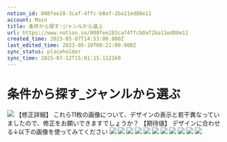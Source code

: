 ```yaml
---
notion_id: 008fee28-3caf-4ffc-b0af-2ba11ed80e11
account: Main
title: 条件から探す:ジャンルから選ぶ
url: https://www.notion.so/008fee283caf4ffcb0af2ba11ed80e11
created_time: 2023-05-07T14:53:00.000Z
last_edited_time: 2023-05-10T00:21:00.000Z
sync_status: placeholder
sync_time: 2025-07-12T15:01:15.112169
---
```

# 条件から探す_ジャンルから選ぶ

![](https://prod-files-secure.s3.us-west-2.amazonaws.com/736adce6-a3a4-4a64-9f74-d9aa055c96d2/a261c284-aff3-4a8a-9501-5f16417116e1/Untitled.png?X-Amz-Algorithm=AWS4-HMAC-SHA256&X-Amz-Content-Sha256=UNSIGNED-PAYLOAD&X-Amz-Credential=ASIAZI2LB4666IGMKADJ%2F20250719%2Fus-west-2%2Fs3%2Faws4_request&X-Amz-Date=20250719T053054Z&X-Amz-Expires=3600&X-Amz-Security-Token=IQoJb3JpZ2luX2VjEIT%2F%2F%2F%2F%2F%2F%2F%2F%2F%2FwEaCXVzLXdlc3QtMiJHMEUCIDaN9yCspsCfwarxIas8hagX2973qLmfUMzbe7YgPG8qAiEA82vxVSeJE8mR%2FBYn3WusvdKICwtm5gO5%2FGZG2QFWr34qiAQInf%2F%2F%2F%2F%2F%2F%2F%2F%2F%2FARAAGgw2Mzc0MjMxODM4MDUiDCbN3YfP%2F8Gm5zHHPSrcA3Ceqb2pBwG%2FzHLFf0IuDDC4IvKu8Qi%2Bv2ODHjS2c6mVSLYtAgzqETOcdNRxJgsfD9y6dPRHNCX13xCfzwHwOjnaHdarHpfs71mFK%2BBdSbolrkkFhPXz1J9gblV2MiHdeMnRz1W%2BS79TH0DHtHn9gU%2FoVeSrCVxzFonLXkV3JNu9y3Qhm%2Bc9yHBLp8VEanFVzQNOcU0gBNXi%2BReHrWMnP0kokiPTPoVJX7ni2tycKumdZ8VZnWNf80PiP5OwPc9y5xA87R2lUavhtl4h1lJ5bD%2F27WPYGPec60fnPgDE7H%2BzhWe0C5NV%2FaFiJr7QGPSfVcIzGVvU8ZW1ZYQuKrUVMFCDsHAilTwdRMSk5ahifE3mC4Ln7jgOJD8k2Hol%2BL%2FVNb29ZY03OxeJ3ZpzMDhomqwaAfWrW4gXIF%2F6ylvHHxJPwSPZBHLG%2FxUTJy9rIejJmTddpJLUGMkOIUcx02%2Fzi2GFTtgxATOCwUVdvd0TDpAuQQBr7cYEc6U6R2gC5VbXQqq%2Fg66gjSQ5GM%2FdNCRodIA4m2BPlwFnTHrP97pBQ2WK4CvY7wk6sCCYDFzUfBw%2BAdAbKayVXN3tHfYoTK7G4XRr6tl2mfASf%2BIf0dUH5GPTLH8a%2BqZnbBZvR25bMJWq7MMGOqUBy34f8rF%2FF9B5PmMF5WsvAKjRQmWH%2BtrLbbb3qEHHmUMbEGpSVHivdWPqvu6Kf5n8V%2BkRHpuCb0t76zyHV3pFTfXLQiiKKa0UzjjTG91Nz8ChT31HL1QfU4%2F1OAaUYAoPOmhtSSfiY2wcNQO%2FkI4uByOpEAv0J8ogKn%2F%2Fey5azNEIUlijI4yJqcscppg65fgYWe4E4Pw919Pj0OJ%2Fw9k%2Bn9GPGxLy&X-Amz-Signature=8a72ea5cf497a46fa60dca5fc911b3105b3701004d026d46c3b6e77e4c40f433&X-Amz-SignedHeaders=host&x-amz-checksum-mode=ENABLED&x-id=GetObject)
【修正詳細】
これら11枚の画像について、デザインの表示と若干異なっていましたので、修正をお願いできますでしょうか？
【期待値】
デザインに合わせる↓以下の画像を使ってみてください
![](https://prod-files-secure.s3.us-west-2.amazonaws.com/736adce6-a3a4-4a64-9f74-d9aa055c96d2/0dddcb4d-6672-49c2-91fe-f5ccf37fed26/Untitled.jpeg?X-Amz-Algorithm=AWS4-HMAC-SHA256&X-Amz-Content-Sha256=UNSIGNED-PAYLOAD&X-Amz-Credential=ASIAZI2LB4666IGMKADJ%2F20250719%2Fus-west-2%2Fs3%2Faws4_request&X-Amz-Date=20250719T053054Z&X-Amz-Expires=3600&X-Amz-Security-Token=IQoJb3JpZ2luX2VjEIT%2F%2F%2F%2F%2F%2F%2F%2F%2F%2FwEaCXVzLXdlc3QtMiJHMEUCIDaN9yCspsCfwarxIas8hagX2973qLmfUMzbe7YgPG8qAiEA82vxVSeJE8mR%2FBYn3WusvdKICwtm5gO5%2FGZG2QFWr34qiAQInf%2F%2F%2F%2F%2F%2F%2F%2F%2F%2FARAAGgw2Mzc0MjMxODM4MDUiDCbN3YfP%2F8Gm5zHHPSrcA3Ceqb2pBwG%2FzHLFf0IuDDC4IvKu8Qi%2Bv2ODHjS2c6mVSLYtAgzqETOcdNRxJgsfD9y6dPRHNCX13xCfzwHwOjnaHdarHpfs71mFK%2BBdSbolrkkFhPXz1J9gblV2MiHdeMnRz1W%2BS79TH0DHtHn9gU%2FoVeSrCVxzFonLXkV3JNu9y3Qhm%2Bc9yHBLp8VEanFVzQNOcU0gBNXi%2BReHrWMnP0kokiPTPoVJX7ni2tycKumdZ8VZnWNf80PiP5OwPc9y5xA87R2lUavhtl4h1lJ5bD%2F27WPYGPec60fnPgDE7H%2BzhWe0C5NV%2FaFiJr7QGPSfVcIzGVvU8ZW1ZYQuKrUVMFCDsHAilTwdRMSk5ahifE3mC4Ln7jgOJD8k2Hol%2BL%2FVNb29ZY03OxeJ3ZpzMDhomqwaAfWrW4gXIF%2F6ylvHHxJPwSPZBHLG%2FxUTJy9rIejJmTddpJLUGMkOIUcx02%2Fzi2GFTtgxATOCwUVdvd0TDpAuQQBr7cYEc6U6R2gC5VbXQqq%2Fg66gjSQ5GM%2FdNCRodIA4m2BPlwFnTHrP97pBQ2WK4CvY7wk6sCCYDFzUfBw%2BAdAbKayVXN3tHfYoTK7G4XRr6tl2mfASf%2BIf0dUH5GPTLH8a%2BqZnbBZvR25bMJWq7MMGOqUBy34f8rF%2FF9B5PmMF5WsvAKjRQmWH%2BtrLbbb3qEHHmUMbEGpSVHivdWPqvu6Kf5n8V%2BkRHpuCb0t76zyHV3pFTfXLQiiKKa0UzjjTG91Nz8ChT31HL1QfU4%2F1OAaUYAoPOmhtSSfiY2wcNQO%2FkI4uByOpEAv0J8ogKn%2F%2Fey5azNEIUlijI4yJqcscppg65fgYWe4E4Pw919Pj0OJ%2Fw9k%2Bn9GPGxLy&X-Amz-Signature=f780062216a8c7a2937c3c5987b98b48eb51b6b40a388ddaaf29f1284c6bb7ed&X-Amz-SignedHeaders=host&x-amz-checksum-mode=ENABLED&x-id=GetObject)
![](https://prod-files-secure.s3.us-west-2.amazonaws.com/736adce6-a3a4-4a64-9f74-d9aa055c96d2/d12c366e-9397-409c-8dcc-859a43a59ca5/Untitled.jpeg?X-Amz-Algorithm=AWS4-HMAC-SHA256&X-Amz-Content-Sha256=UNSIGNED-PAYLOAD&X-Amz-Credential=ASIAZI2LB4666IGMKADJ%2F20250719%2Fus-west-2%2Fs3%2Faws4_request&X-Amz-Date=20250719T053054Z&X-Amz-Expires=3600&X-Amz-Security-Token=IQoJb3JpZ2luX2VjEIT%2F%2F%2F%2F%2F%2F%2F%2F%2F%2FwEaCXVzLXdlc3QtMiJHMEUCIDaN9yCspsCfwarxIas8hagX2973qLmfUMzbe7YgPG8qAiEA82vxVSeJE8mR%2FBYn3WusvdKICwtm5gO5%2FGZG2QFWr34qiAQInf%2F%2F%2F%2F%2F%2F%2F%2F%2F%2FARAAGgw2Mzc0MjMxODM4MDUiDCbN3YfP%2F8Gm5zHHPSrcA3Ceqb2pBwG%2FzHLFf0IuDDC4IvKu8Qi%2Bv2ODHjS2c6mVSLYtAgzqETOcdNRxJgsfD9y6dPRHNCX13xCfzwHwOjnaHdarHpfs71mFK%2BBdSbolrkkFhPXz1J9gblV2MiHdeMnRz1W%2BS79TH0DHtHn9gU%2FoVeSrCVxzFonLXkV3JNu9y3Qhm%2Bc9yHBLp8VEanFVzQNOcU0gBNXi%2BReHrWMnP0kokiPTPoVJX7ni2tycKumdZ8VZnWNf80PiP5OwPc9y5xA87R2lUavhtl4h1lJ5bD%2F27WPYGPec60fnPgDE7H%2BzhWe0C5NV%2FaFiJr7QGPSfVcIzGVvU8ZW1ZYQuKrUVMFCDsHAilTwdRMSk5ahifE3mC4Ln7jgOJD8k2Hol%2BL%2FVNb29ZY03OxeJ3ZpzMDhomqwaAfWrW4gXIF%2F6ylvHHxJPwSPZBHLG%2FxUTJy9rIejJmTddpJLUGMkOIUcx02%2Fzi2GFTtgxATOCwUVdvd0TDpAuQQBr7cYEc6U6R2gC5VbXQqq%2Fg66gjSQ5GM%2FdNCRodIA4m2BPlwFnTHrP97pBQ2WK4CvY7wk6sCCYDFzUfBw%2BAdAbKayVXN3tHfYoTK7G4XRr6tl2mfASf%2BIf0dUH5GPTLH8a%2BqZnbBZvR25bMJWq7MMGOqUBy34f8rF%2FF9B5PmMF5WsvAKjRQmWH%2BtrLbbb3qEHHmUMbEGpSVHivdWPqvu6Kf5n8V%2BkRHpuCb0t76zyHV3pFTfXLQiiKKa0UzjjTG91Nz8ChT31HL1QfU4%2F1OAaUYAoPOmhtSSfiY2wcNQO%2FkI4uByOpEAv0J8ogKn%2F%2Fey5azNEIUlijI4yJqcscppg65fgYWe4E4Pw919Pj0OJ%2Fw9k%2Bn9GPGxLy&X-Amz-Signature=cb5085c83e1c29bd22116a80fbb38238b5675bf67f545bf8e0eacd46ab629d6b&X-Amz-SignedHeaders=host&x-amz-checksum-mode=ENABLED&x-id=GetObject)
![](https://prod-files-secure.s3.us-west-2.amazonaws.com/736adce6-a3a4-4a64-9f74-d9aa055c96d2/7afecf66-d175-4ab0-acdb-00e0f1032a2b/Untitled.jpeg?X-Amz-Algorithm=AWS4-HMAC-SHA256&X-Amz-Content-Sha256=UNSIGNED-PAYLOAD&X-Amz-Credential=ASIAZI2LB4666IGMKADJ%2F20250719%2Fus-west-2%2Fs3%2Faws4_request&X-Amz-Date=20250719T053054Z&X-Amz-Expires=3600&X-Amz-Security-Token=IQoJb3JpZ2luX2VjEIT%2F%2F%2F%2F%2F%2F%2F%2F%2F%2FwEaCXVzLXdlc3QtMiJHMEUCIDaN9yCspsCfwarxIas8hagX2973qLmfUMzbe7YgPG8qAiEA82vxVSeJE8mR%2FBYn3WusvdKICwtm5gO5%2FGZG2QFWr34qiAQInf%2F%2F%2F%2F%2F%2F%2F%2F%2F%2FARAAGgw2Mzc0MjMxODM4MDUiDCbN3YfP%2F8Gm5zHHPSrcA3Ceqb2pBwG%2FzHLFf0IuDDC4IvKu8Qi%2Bv2ODHjS2c6mVSLYtAgzqETOcdNRxJgsfD9y6dPRHNCX13xCfzwHwOjnaHdarHpfs71mFK%2BBdSbolrkkFhPXz1J9gblV2MiHdeMnRz1W%2BS79TH0DHtHn9gU%2FoVeSrCVxzFonLXkV3JNu9y3Qhm%2Bc9yHBLp8VEanFVzQNOcU0gBNXi%2BReHrWMnP0kokiPTPoVJX7ni2tycKumdZ8VZnWNf80PiP5OwPc9y5xA87R2lUavhtl4h1lJ5bD%2F27WPYGPec60fnPgDE7H%2BzhWe0C5NV%2FaFiJr7QGPSfVcIzGVvU8ZW1ZYQuKrUVMFCDsHAilTwdRMSk5ahifE3mC4Ln7jgOJD8k2Hol%2BL%2FVNb29ZY03OxeJ3ZpzMDhomqwaAfWrW4gXIF%2F6ylvHHxJPwSPZBHLG%2FxUTJy9rIejJmTddpJLUGMkOIUcx02%2Fzi2GFTtgxATOCwUVdvd0TDpAuQQBr7cYEc6U6R2gC5VbXQqq%2Fg66gjSQ5GM%2FdNCRodIA4m2BPlwFnTHrP97pBQ2WK4CvY7wk6sCCYDFzUfBw%2BAdAbKayVXN3tHfYoTK7G4XRr6tl2mfASf%2BIf0dUH5GPTLH8a%2BqZnbBZvR25bMJWq7MMGOqUBy34f8rF%2FF9B5PmMF5WsvAKjRQmWH%2BtrLbbb3qEHHmUMbEGpSVHivdWPqvu6Kf5n8V%2BkRHpuCb0t76zyHV3pFTfXLQiiKKa0UzjjTG91Nz8ChT31HL1QfU4%2F1OAaUYAoPOmhtSSfiY2wcNQO%2FkI4uByOpEAv0J8ogKn%2F%2Fey5azNEIUlijI4yJqcscppg65fgYWe4E4Pw919Pj0OJ%2Fw9k%2Bn9GPGxLy&X-Amz-Signature=a1fbddd9f759d4f5d564440b015c02c7000aa11ccc63ec1c5abf65369d3c279d&X-Amz-SignedHeaders=host&x-amz-checksum-mode=ENABLED&x-id=GetObject)
![](https://prod-files-secure.s3.us-west-2.amazonaws.com/736adce6-a3a4-4a64-9f74-d9aa055c96d2/4e41078e-a295-4198-8f5a-26c8f2235c16/Untitled.jpeg?X-Amz-Algorithm=AWS4-HMAC-SHA256&X-Amz-Content-Sha256=UNSIGNED-PAYLOAD&X-Amz-Credential=ASIAZI2LB4666IGMKADJ%2F20250719%2Fus-west-2%2Fs3%2Faws4_request&X-Amz-Date=20250719T053054Z&X-Amz-Expires=3600&X-Amz-Security-Token=IQoJb3JpZ2luX2VjEIT%2F%2F%2F%2F%2F%2F%2F%2F%2F%2FwEaCXVzLXdlc3QtMiJHMEUCIDaN9yCspsCfwarxIas8hagX2973qLmfUMzbe7YgPG8qAiEA82vxVSeJE8mR%2FBYn3WusvdKICwtm5gO5%2FGZG2QFWr34qiAQInf%2F%2F%2F%2F%2F%2F%2F%2F%2F%2FARAAGgw2Mzc0MjMxODM4MDUiDCbN3YfP%2F8Gm5zHHPSrcA3Ceqb2pBwG%2FzHLFf0IuDDC4IvKu8Qi%2Bv2ODHjS2c6mVSLYtAgzqETOcdNRxJgsfD9y6dPRHNCX13xCfzwHwOjnaHdarHpfs71mFK%2BBdSbolrkkFhPXz1J9gblV2MiHdeMnRz1W%2BS79TH0DHtHn9gU%2FoVeSrCVxzFonLXkV3JNu9y3Qhm%2Bc9yHBLp8VEanFVzQNOcU0gBNXi%2BReHrWMnP0kokiPTPoVJX7ni2tycKumdZ8VZnWNf80PiP5OwPc9y5xA87R2lUavhtl4h1lJ5bD%2F27WPYGPec60fnPgDE7H%2BzhWe0C5NV%2FaFiJr7QGPSfVcIzGVvU8ZW1ZYQuKrUVMFCDsHAilTwdRMSk5ahifE3mC4Ln7jgOJD8k2Hol%2BL%2FVNb29ZY03OxeJ3ZpzMDhomqwaAfWrW4gXIF%2F6ylvHHxJPwSPZBHLG%2FxUTJy9rIejJmTddpJLUGMkOIUcx02%2Fzi2GFTtgxATOCwUVdvd0TDpAuQQBr7cYEc6U6R2gC5VbXQqq%2Fg66gjSQ5GM%2FdNCRodIA4m2BPlwFnTHrP97pBQ2WK4CvY7wk6sCCYDFzUfBw%2BAdAbKayVXN3tHfYoTK7G4XRr6tl2mfASf%2BIf0dUH5GPTLH8a%2BqZnbBZvR25bMJWq7MMGOqUBy34f8rF%2FF9B5PmMF5WsvAKjRQmWH%2BtrLbbb3qEHHmUMbEGpSVHivdWPqvu6Kf5n8V%2BkRHpuCb0t76zyHV3pFTfXLQiiKKa0UzjjTG91Nz8ChT31HL1QfU4%2F1OAaUYAoPOmhtSSfiY2wcNQO%2FkI4uByOpEAv0J8ogKn%2F%2Fey5azNEIUlijI4yJqcscppg65fgYWe4E4Pw919Pj0OJ%2Fw9k%2Bn9GPGxLy&X-Amz-Signature=b1dcadc68ac342455e2ae236658cfc734ec459df3c2dc216707dee5f04e77c8a&X-Amz-SignedHeaders=host&x-amz-checksum-mode=ENABLED&x-id=GetObject)
![](https://prod-files-secure.s3.us-west-2.amazonaws.com/736adce6-a3a4-4a64-9f74-d9aa055c96d2/2a9d71d6-1d95-4e00-b315-04f02f3f5dcd/Untitled.jpeg?X-Amz-Algorithm=AWS4-HMAC-SHA256&X-Amz-Content-Sha256=UNSIGNED-PAYLOAD&X-Amz-Credential=ASIAZI2LB4666IGMKADJ%2F20250719%2Fus-west-2%2Fs3%2Faws4_request&X-Amz-Date=20250719T053054Z&X-Amz-Expires=3600&X-Amz-Security-Token=IQoJb3JpZ2luX2VjEIT%2F%2F%2F%2F%2F%2F%2F%2F%2F%2FwEaCXVzLXdlc3QtMiJHMEUCIDaN9yCspsCfwarxIas8hagX2973qLmfUMzbe7YgPG8qAiEA82vxVSeJE8mR%2FBYn3WusvdKICwtm5gO5%2FGZG2QFWr34qiAQInf%2F%2F%2F%2F%2F%2F%2F%2F%2F%2FARAAGgw2Mzc0MjMxODM4MDUiDCbN3YfP%2F8Gm5zHHPSrcA3Ceqb2pBwG%2FzHLFf0IuDDC4IvKu8Qi%2Bv2ODHjS2c6mVSLYtAgzqETOcdNRxJgsfD9y6dPRHNCX13xCfzwHwOjnaHdarHpfs71mFK%2BBdSbolrkkFhPXz1J9gblV2MiHdeMnRz1W%2BS79TH0DHtHn9gU%2FoVeSrCVxzFonLXkV3JNu9y3Qhm%2Bc9yHBLp8VEanFVzQNOcU0gBNXi%2BReHrWMnP0kokiPTPoVJX7ni2tycKumdZ8VZnWNf80PiP5OwPc9y5xA87R2lUavhtl4h1lJ5bD%2F27WPYGPec60fnPgDE7H%2BzhWe0C5NV%2FaFiJr7QGPSfVcIzGVvU8ZW1ZYQuKrUVMFCDsHAilTwdRMSk5ahifE3mC4Ln7jgOJD8k2Hol%2BL%2FVNb29ZY03OxeJ3ZpzMDhomqwaAfWrW4gXIF%2F6ylvHHxJPwSPZBHLG%2FxUTJy9rIejJmTddpJLUGMkOIUcx02%2Fzi2GFTtgxATOCwUVdvd0TDpAuQQBr7cYEc6U6R2gC5VbXQqq%2Fg66gjSQ5GM%2FdNCRodIA4m2BPlwFnTHrP97pBQ2WK4CvY7wk6sCCYDFzUfBw%2BAdAbKayVXN3tHfYoTK7G4XRr6tl2mfASf%2BIf0dUH5GPTLH8a%2BqZnbBZvR25bMJWq7MMGOqUBy34f8rF%2FF9B5PmMF5WsvAKjRQmWH%2BtrLbbb3qEHHmUMbEGpSVHivdWPqvu6Kf5n8V%2BkRHpuCb0t76zyHV3pFTfXLQiiKKa0UzjjTG91Nz8ChT31HL1QfU4%2F1OAaUYAoPOmhtSSfiY2wcNQO%2FkI4uByOpEAv0J8ogKn%2F%2Fey5azNEIUlijI4yJqcscppg65fgYWe4E4Pw919Pj0OJ%2Fw9k%2Bn9GPGxLy&X-Amz-Signature=a29eab9227bf9d9539599f64dff2e884d434e32a7c762ffde64b85f4aacc75f2&X-Amz-SignedHeaders=host&x-amz-checksum-mode=ENABLED&x-id=GetObject)
![](https://prod-files-secure.s3.us-west-2.amazonaws.com/736adce6-a3a4-4a64-9f74-d9aa055c96d2/912aa752-d136-46b4-9225-4ccd0dce6e3f/Untitled.jpeg?X-Amz-Algorithm=AWS4-HMAC-SHA256&X-Amz-Content-Sha256=UNSIGNED-PAYLOAD&X-Amz-Credential=ASIAZI2LB4666IGMKADJ%2F20250719%2Fus-west-2%2Fs3%2Faws4_request&X-Amz-Date=20250719T053054Z&X-Amz-Expires=3600&X-Amz-Security-Token=IQoJb3JpZ2luX2VjEIT%2F%2F%2F%2F%2F%2F%2F%2F%2F%2FwEaCXVzLXdlc3QtMiJHMEUCIDaN9yCspsCfwarxIas8hagX2973qLmfUMzbe7YgPG8qAiEA82vxVSeJE8mR%2FBYn3WusvdKICwtm5gO5%2FGZG2QFWr34qiAQInf%2F%2F%2F%2F%2F%2F%2F%2F%2F%2FARAAGgw2Mzc0MjMxODM4MDUiDCbN3YfP%2F8Gm5zHHPSrcA3Ceqb2pBwG%2FzHLFf0IuDDC4IvKu8Qi%2Bv2ODHjS2c6mVSLYtAgzqETOcdNRxJgsfD9y6dPRHNCX13xCfzwHwOjnaHdarHpfs71mFK%2BBdSbolrkkFhPXz1J9gblV2MiHdeMnRz1W%2BS79TH0DHtHn9gU%2FoVeSrCVxzFonLXkV3JNu9y3Qhm%2Bc9yHBLp8VEanFVzQNOcU0gBNXi%2BReHrWMnP0kokiPTPoVJX7ni2tycKumdZ8VZnWNf80PiP5OwPc9y5xA87R2lUavhtl4h1lJ5bD%2F27WPYGPec60fnPgDE7H%2BzhWe0C5NV%2FaFiJr7QGPSfVcIzGVvU8ZW1ZYQuKrUVMFCDsHAilTwdRMSk5ahifE3mC4Ln7jgOJD8k2Hol%2BL%2FVNb29ZY03OxeJ3ZpzMDhomqwaAfWrW4gXIF%2F6ylvHHxJPwSPZBHLG%2FxUTJy9rIejJmTddpJLUGMkOIUcx02%2Fzi2GFTtgxATOCwUVdvd0TDpAuQQBr7cYEc6U6R2gC5VbXQqq%2Fg66gjSQ5GM%2FdNCRodIA4m2BPlwFnTHrP97pBQ2WK4CvY7wk6sCCYDFzUfBw%2BAdAbKayVXN3tHfYoTK7G4XRr6tl2mfASf%2BIf0dUH5GPTLH8a%2BqZnbBZvR25bMJWq7MMGOqUBy34f8rF%2FF9B5PmMF5WsvAKjRQmWH%2BtrLbbb3qEHHmUMbEGpSVHivdWPqvu6Kf5n8V%2BkRHpuCb0t76zyHV3pFTfXLQiiKKa0UzjjTG91Nz8ChT31HL1QfU4%2F1OAaUYAoPOmhtSSfiY2wcNQO%2FkI4uByOpEAv0J8ogKn%2F%2Fey5azNEIUlijI4yJqcscppg65fgYWe4E4Pw919Pj0OJ%2Fw9k%2Bn9GPGxLy&X-Amz-Signature=1e9ec1a197ea1d4426f5883502ffe2d56c699ef832549c159d9e0b934d1ebbe9&X-Amz-SignedHeaders=host&x-amz-checksum-mode=ENABLED&x-id=GetObject)
![](https://prod-files-secure.s3.us-west-2.amazonaws.com/736adce6-a3a4-4a64-9f74-d9aa055c96d2/b84bd216-90d7-40c8-9476-159767cf8395/Untitled.jpeg?X-Amz-Algorithm=AWS4-HMAC-SHA256&X-Amz-Content-Sha256=UNSIGNED-PAYLOAD&X-Amz-Credential=ASIAZI2LB4666IGMKADJ%2F20250719%2Fus-west-2%2Fs3%2Faws4_request&X-Amz-Date=20250719T053054Z&X-Amz-Expires=3600&X-Amz-Security-Token=IQoJb3JpZ2luX2VjEIT%2F%2F%2F%2F%2F%2F%2F%2F%2F%2FwEaCXVzLXdlc3QtMiJHMEUCIDaN9yCspsCfwarxIas8hagX2973qLmfUMzbe7YgPG8qAiEA82vxVSeJE8mR%2FBYn3WusvdKICwtm5gO5%2FGZG2QFWr34qiAQInf%2F%2F%2F%2F%2F%2F%2F%2F%2F%2FARAAGgw2Mzc0MjMxODM4MDUiDCbN3YfP%2F8Gm5zHHPSrcA3Ceqb2pBwG%2FzHLFf0IuDDC4IvKu8Qi%2Bv2ODHjS2c6mVSLYtAgzqETOcdNRxJgsfD9y6dPRHNCX13xCfzwHwOjnaHdarHpfs71mFK%2BBdSbolrkkFhPXz1J9gblV2MiHdeMnRz1W%2BS79TH0DHtHn9gU%2FoVeSrCVxzFonLXkV3JNu9y3Qhm%2Bc9yHBLp8VEanFVzQNOcU0gBNXi%2BReHrWMnP0kokiPTPoVJX7ni2tycKumdZ8VZnWNf80PiP5OwPc9y5xA87R2lUavhtl4h1lJ5bD%2F27WPYGPec60fnPgDE7H%2BzhWe0C5NV%2FaFiJr7QGPSfVcIzGVvU8ZW1ZYQuKrUVMFCDsHAilTwdRMSk5ahifE3mC4Ln7jgOJD8k2Hol%2BL%2FVNb29ZY03OxeJ3ZpzMDhomqwaAfWrW4gXIF%2F6ylvHHxJPwSPZBHLG%2FxUTJy9rIejJmTddpJLUGMkOIUcx02%2Fzi2GFTtgxATOCwUVdvd0TDpAuQQBr7cYEc6U6R2gC5VbXQqq%2Fg66gjSQ5GM%2FdNCRodIA4m2BPlwFnTHrP97pBQ2WK4CvY7wk6sCCYDFzUfBw%2BAdAbKayVXN3tHfYoTK7G4XRr6tl2mfASf%2BIf0dUH5GPTLH8a%2BqZnbBZvR25bMJWq7MMGOqUBy34f8rF%2FF9B5PmMF5WsvAKjRQmWH%2BtrLbbb3qEHHmUMbEGpSVHivdWPqvu6Kf5n8V%2BkRHpuCb0t76zyHV3pFTfXLQiiKKa0UzjjTG91Nz8ChT31HL1QfU4%2F1OAaUYAoPOmhtSSfiY2wcNQO%2FkI4uByOpEAv0J8ogKn%2F%2Fey5azNEIUlijI4yJqcscppg65fgYWe4E4Pw919Pj0OJ%2Fw9k%2Bn9GPGxLy&X-Amz-Signature=2c53d191757e88f85e06d91a32dcb84bca5f5385c38b91d88d5383da921bb8f5&X-Amz-SignedHeaders=host&x-amz-checksum-mode=ENABLED&x-id=GetObject)
![](https://prod-files-secure.s3.us-west-2.amazonaws.com/736adce6-a3a4-4a64-9f74-d9aa055c96d2/5f8c2b7c-4524-4fdf-889d-7ca14376d805/Untitled.jpeg?X-Amz-Algorithm=AWS4-HMAC-SHA256&X-Amz-Content-Sha256=UNSIGNED-PAYLOAD&X-Amz-Credential=ASIAZI2LB4666IGMKADJ%2F20250719%2Fus-west-2%2Fs3%2Faws4_request&X-Amz-Date=20250719T053054Z&X-Amz-Expires=3600&X-Amz-Security-Token=IQoJb3JpZ2luX2VjEIT%2F%2F%2F%2F%2F%2F%2F%2F%2F%2FwEaCXVzLXdlc3QtMiJHMEUCIDaN9yCspsCfwarxIas8hagX2973qLmfUMzbe7YgPG8qAiEA82vxVSeJE8mR%2FBYn3WusvdKICwtm5gO5%2FGZG2QFWr34qiAQInf%2F%2F%2F%2F%2F%2F%2F%2F%2F%2FARAAGgw2Mzc0MjMxODM4MDUiDCbN3YfP%2F8Gm5zHHPSrcA3Ceqb2pBwG%2FzHLFf0IuDDC4IvKu8Qi%2Bv2ODHjS2c6mVSLYtAgzqETOcdNRxJgsfD9y6dPRHNCX13xCfzwHwOjnaHdarHpfs71mFK%2BBdSbolrkkFhPXz1J9gblV2MiHdeMnRz1W%2BS79TH0DHtHn9gU%2FoVeSrCVxzFonLXkV3JNu9y3Qhm%2Bc9yHBLp8VEanFVzQNOcU0gBNXi%2BReHrWMnP0kokiPTPoVJX7ni2tycKumdZ8VZnWNf80PiP5OwPc9y5xA87R2lUavhtl4h1lJ5bD%2F27WPYGPec60fnPgDE7H%2BzhWe0C5NV%2FaFiJr7QGPSfVcIzGVvU8ZW1ZYQuKrUVMFCDsHAilTwdRMSk5ahifE3mC4Ln7jgOJD8k2Hol%2BL%2FVNb29ZY03OxeJ3ZpzMDhomqwaAfWrW4gXIF%2F6ylvHHxJPwSPZBHLG%2FxUTJy9rIejJmTddpJLUGMkOIUcx02%2Fzi2GFTtgxATOCwUVdvd0TDpAuQQBr7cYEc6U6R2gC5VbXQqq%2Fg66gjSQ5GM%2FdNCRodIA4m2BPlwFnTHrP97pBQ2WK4CvY7wk6sCCYDFzUfBw%2BAdAbKayVXN3tHfYoTK7G4XRr6tl2mfASf%2BIf0dUH5GPTLH8a%2BqZnbBZvR25bMJWq7MMGOqUBy34f8rF%2FF9B5PmMF5WsvAKjRQmWH%2BtrLbbb3qEHHmUMbEGpSVHivdWPqvu6Kf5n8V%2BkRHpuCb0t76zyHV3pFTfXLQiiKKa0UzjjTG91Nz8ChT31HL1QfU4%2F1OAaUYAoPOmhtSSfiY2wcNQO%2FkI4uByOpEAv0J8ogKn%2F%2Fey5azNEIUlijI4yJqcscppg65fgYWe4E4Pw919Pj0OJ%2Fw9k%2Bn9GPGxLy&X-Amz-Signature=c3a6ab43fe4e038890bbf8ce66731c6ddbe4994da5ca577408616b9e8b7b38ff&X-Amz-SignedHeaders=host&x-amz-checksum-mode=ENABLED&x-id=GetObject)
![](https://prod-files-secure.s3.us-west-2.amazonaws.com/736adce6-a3a4-4a64-9f74-d9aa055c96d2/f3203ecc-59dc-46e5-b154-fffcf17ef88c/Untitled.jpeg?X-Amz-Algorithm=AWS4-HMAC-SHA256&X-Amz-Content-Sha256=UNSIGNED-PAYLOAD&X-Amz-Credential=ASIAZI2LB4666IGMKADJ%2F20250719%2Fus-west-2%2Fs3%2Faws4_request&X-Amz-Date=20250719T053054Z&X-Amz-Expires=3600&X-Amz-Security-Token=IQoJb3JpZ2luX2VjEIT%2F%2F%2F%2F%2F%2F%2F%2F%2F%2FwEaCXVzLXdlc3QtMiJHMEUCIDaN9yCspsCfwarxIas8hagX2973qLmfUMzbe7YgPG8qAiEA82vxVSeJE8mR%2FBYn3WusvdKICwtm5gO5%2FGZG2QFWr34qiAQInf%2F%2F%2F%2F%2F%2F%2F%2F%2F%2FARAAGgw2Mzc0MjMxODM4MDUiDCbN3YfP%2F8Gm5zHHPSrcA3Ceqb2pBwG%2FzHLFf0IuDDC4IvKu8Qi%2Bv2ODHjS2c6mVSLYtAgzqETOcdNRxJgsfD9y6dPRHNCX13xCfzwHwOjnaHdarHpfs71mFK%2BBdSbolrkkFhPXz1J9gblV2MiHdeMnRz1W%2BS79TH0DHtHn9gU%2FoVeSrCVxzFonLXkV3JNu9y3Qhm%2Bc9yHBLp8VEanFVzQNOcU0gBNXi%2BReHrWMnP0kokiPTPoVJX7ni2tycKumdZ8VZnWNf80PiP5OwPc9y5xA87R2lUavhtl4h1lJ5bD%2F27WPYGPec60fnPgDE7H%2BzhWe0C5NV%2FaFiJr7QGPSfVcIzGVvU8ZW1ZYQuKrUVMFCDsHAilTwdRMSk5ahifE3mC4Ln7jgOJD8k2Hol%2BL%2FVNb29ZY03OxeJ3ZpzMDhomqwaAfWrW4gXIF%2F6ylvHHxJPwSPZBHLG%2FxUTJy9rIejJmTddpJLUGMkOIUcx02%2Fzi2GFTtgxATOCwUVdvd0TDpAuQQBr7cYEc6U6R2gC5VbXQqq%2Fg66gjSQ5GM%2FdNCRodIA4m2BPlwFnTHrP97pBQ2WK4CvY7wk6sCCYDFzUfBw%2BAdAbKayVXN3tHfYoTK7G4XRr6tl2mfASf%2BIf0dUH5GPTLH8a%2BqZnbBZvR25bMJWq7MMGOqUBy34f8rF%2FF9B5PmMF5WsvAKjRQmWH%2BtrLbbb3qEHHmUMbEGpSVHivdWPqvu6Kf5n8V%2BkRHpuCb0t76zyHV3pFTfXLQiiKKa0UzjjTG91Nz8ChT31HL1QfU4%2F1OAaUYAoPOmhtSSfiY2wcNQO%2FkI4uByOpEAv0J8ogKn%2F%2Fey5azNEIUlijI4yJqcscppg65fgYWe4E4Pw919Pj0OJ%2Fw9k%2Bn9GPGxLy&X-Amz-Signature=a026c73d2c463fe3b5b6f0640030abee4cd1110d5851a777caebb4b532790ea8&X-Amz-SignedHeaders=host&x-amz-checksum-mode=ENABLED&x-id=GetObject)
![](https://prod-files-secure.s3.us-west-2.amazonaws.com/736adce6-a3a4-4a64-9f74-d9aa055c96d2/1e598572-49bd-44f2-addd-ebcf932ee5d1/Untitled.jpeg?X-Amz-Algorithm=AWS4-HMAC-SHA256&X-Amz-Content-Sha256=UNSIGNED-PAYLOAD&X-Amz-Credential=ASIAZI2LB4666IGMKADJ%2F20250719%2Fus-west-2%2Fs3%2Faws4_request&X-Amz-Date=20250719T053054Z&X-Amz-Expires=3600&X-Amz-Security-Token=IQoJb3JpZ2luX2VjEIT%2F%2F%2F%2F%2F%2F%2F%2F%2F%2FwEaCXVzLXdlc3QtMiJHMEUCIDaN9yCspsCfwarxIas8hagX2973qLmfUMzbe7YgPG8qAiEA82vxVSeJE8mR%2FBYn3WusvdKICwtm5gO5%2FGZG2QFWr34qiAQInf%2F%2F%2F%2F%2F%2F%2F%2F%2F%2FARAAGgw2Mzc0MjMxODM4MDUiDCbN3YfP%2F8Gm5zHHPSrcA3Ceqb2pBwG%2FzHLFf0IuDDC4IvKu8Qi%2Bv2ODHjS2c6mVSLYtAgzqETOcdNRxJgsfD9y6dPRHNCX13xCfzwHwOjnaHdarHpfs71mFK%2BBdSbolrkkFhPXz1J9gblV2MiHdeMnRz1W%2BS79TH0DHtHn9gU%2FoVeSrCVxzFonLXkV3JNu9y3Qhm%2Bc9yHBLp8VEanFVzQNOcU0gBNXi%2BReHrWMnP0kokiPTPoVJX7ni2tycKumdZ8VZnWNf80PiP5OwPc9y5xA87R2lUavhtl4h1lJ5bD%2F27WPYGPec60fnPgDE7H%2BzhWe0C5NV%2FaFiJr7QGPSfVcIzGVvU8ZW1ZYQuKrUVMFCDsHAilTwdRMSk5ahifE3mC4Ln7jgOJD8k2Hol%2BL%2FVNb29ZY03OxeJ3ZpzMDhomqwaAfWrW4gXIF%2F6ylvHHxJPwSPZBHLG%2FxUTJy9rIejJmTddpJLUGMkOIUcx02%2Fzi2GFTtgxATOCwUVdvd0TDpAuQQBr7cYEc6U6R2gC5VbXQqq%2Fg66gjSQ5GM%2FdNCRodIA4m2BPlwFnTHrP97pBQ2WK4CvY7wk6sCCYDFzUfBw%2BAdAbKayVXN3tHfYoTK7G4XRr6tl2mfASf%2BIf0dUH5GPTLH8a%2BqZnbBZvR25bMJWq7MMGOqUBy34f8rF%2FF9B5PmMF5WsvAKjRQmWH%2BtrLbbb3qEHHmUMbEGpSVHivdWPqvu6Kf5n8V%2BkRHpuCb0t76zyHV3pFTfXLQiiKKa0UzjjTG91Nz8ChT31HL1QfU4%2F1OAaUYAoPOmhtSSfiY2wcNQO%2FkI4uByOpEAv0J8ogKn%2F%2Fey5azNEIUlijI4yJqcscppg65fgYWe4E4Pw919Pj0OJ%2Fw9k%2Bn9GPGxLy&X-Amz-Signature=f06a931d7182e7e3a27dc513555b7c9b263940a1171b976e5e26b41734fd5a43&X-Amz-SignedHeaders=host&x-amz-checksum-mode=ENABLED&x-id=GetObject)
![](https://prod-files-secure.s3.us-west-2.amazonaws.com/736adce6-a3a4-4a64-9f74-d9aa055c96d2/eefcca9d-dcdf-4e09-999a-76984dda93c8/Untitled.jpeg?X-Amz-Algorithm=AWS4-HMAC-SHA256&X-Amz-Content-Sha256=UNSIGNED-PAYLOAD&X-Amz-Credential=ASIAZI2LB4666IGMKADJ%2F20250719%2Fus-west-2%2Fs3%2Faws4_request&X-Amz-Date=20250719T053054Z&X-Amz-Expires=3600&X-Amz-Security-Token=IQoJb3JpZ2luX2VjEIT%2F%2F%2F%2F%2F%2F%2F%2F%2F%2FwEaCXVzLXdlc3QtMiJHMEUCIDaN9yCspsCfwarxIas8hagX2973qLmfUMzbe7YgPG8qAiEA82vxVSeJE8mR%2FBYn3WusvdKICwtm5gO5%2FGZG2QFWr34qiAQInf%2F%2F%2F%2F%2F%2F%2F%2F%2F%2FARAAGgw2Mzc0MjMxODM4MDUiDCbN3YfP%2F8Gm5zHHPSrcA3Ceqb2pBwG%2FzHLFf0IuDDC4IvKu8Qi%2Bv2ODHjS2c6mVSLYtAgzqETOcdNRxJgsfD9y6dPRHNCX13xCfzwHwOjnaHdarHpfs71mFK%2BBdSbolrkkFhPXz1J9gblV2MiHdeMnRz1W%2BS79TH0DHtHn9gU%2FoVeSrCVxzFonLXkV3JNu9y3Qhm%2Bc9yHBLp8VEanFVzQNOcU0gBNXi%2BReHrWMnP0kokiPTPoVJX7ni2tycKumdZ8VZnWNf80PiP5OwPc9y5xA87R2lUavhtl4h1lJ5bD%2F27WPYGPec60fnPgDE7H%2BzhWe0C5NV%2FaFiJr7QGPSfVcIzGVvU8ZW1ZYQuKrUVMFCDsHAilTwdRMSk5ahifE3mC4Ln7jgOJD8k2Hol%2BL%2FVNb29ZY03OxeJ3ZpzMDhomqwaAfWrW4gXIF%2F6ylvHHxJPwSPZBHLG%2FxUTJy9rIejJmTddpJLUGMkOIUcx02%2Fzi2GFTtgxATOCwUVdvd0TDpAuQQBr7cYEc6U6R2gC5VbXQqq%2Fg66gjSQ5GM%2FdNCRodIA4m2BPlwFnTHrP97pBQ2WK4CvY7wk6sCCYDFzUfBw%2BAdAbKayVXN3tHfYoTK7G4XRr6tl2mfASf%2BIf0dUH5GPTLH8a%2BqZnbBZvR25bMJWq7MMGOqUBy34f8rF%2FF9B5PmMF5WsvAKjRQmWH%2BtrLbbb3qEHHmUMbEGpSVHivdWPqvu6Kf5n8V%2BkRHpuCb0t76zyHV3pFTfXLQiiKKa0UzjjTG91Nz8ChT31HL1QfU4%2F1OAaUYAoPOmhtSSfiY2wcNQO%2FkI4uByOpEAv0J8ogKn%2F%2Fey5azNEIUlijI4yJqcscppg65fgYWe4E4Pw919Pj0OJ%2Fw9k%2Bn9GPGxLy&X-Amz-Signature=3182f239ad4178ee1526bd89baad74e3ca98f5efe65fbd3e84e350173e1b97a0&X-Amz-SignedHeaders=host&x-amz-checksum-mode=ENABLED&x-id=GetObject)